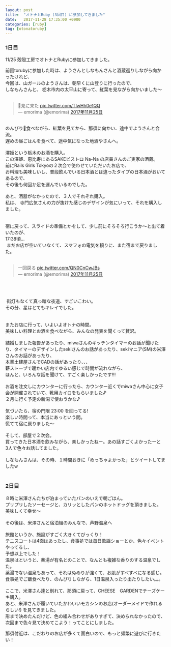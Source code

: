 ```yaml
---
layout: post
title:  "オトナとRuby (3回目) に参加してきました"
date:   2017-11-28 17:35:00 +0900
categories: [ruby]
tag: [otonatoruby]
---
```

### 1日目

11/25 殻殻工房でオトナとRubyに参加してきました。

前回torubyに参加した時は、ようさんとしなもんさんと酒蔵巡りしながら向かったけれど、<br />
今回は、山ガールのようさんは、朝早くに山登りに行ったので、<br />
しなもんさんと、 栃木市内の太平山に寄って、紅葉を見ながら向かいました～<br />
<br />
<blockquote class="twitter-tweet" data-lang="ja">
<div dir="ltr" lang="ja">
🍁見に来た <a href="https://t.co/TlwHh0e1QQ">pic.twitter.com/TlwHh0e1QQ</a></div>
— emorima (@emorima) <a href="https://twitter.com/emorima/status/934253329181376512?ref_src=twsrc%5Etfw">2017年11月25日</a></blockquote>
<script async="" charset="utf-8" src="https://platform.twitter.com/widgets.js"></script><br />
<script async="" charset="utf-8" src="https://platform.twitter.com/widgets.js"></script>のんびり🍡食べながら、紅葉を見てから、那須に向かい、途中でようさんと合流。<br />
遅めの昼ごはんを食べて、途中気になった地酒やさんへ。<br />
 <br />
 澤姫という栃木のお酒を購入。<br />
この澤姫、恵比寿にあるSAKEビストロ Na-Na の店員さんのご実家の酒蔵。 <br />
前にRails Girls Tokyoの２次会で使わせていただいたお店で、<br />
お料理も美味しいし、普段飲んでいる日本酒とは違ったタイプの日本酒がおいてあるので、<br />
その後も何回か足を運んでいるのでした。<br />
<br />
あと、酒器がなかったので、３人でそれぞれ購入。<br />
私は、 寺門広気さんの力が抜けた感じのデザインが気にいって、それを購入しました。<br />
<br />
<br />
宿に戻って、スライドの準備とかをして、少し前にそろそろ行こうか～と出て着いたのが、<br />
17:38頃...<br />
&nbsp;まだお店が空いていなくて、スマフォの電気を頼りに、また宿まで戻りました。<br />
<br />
<blockquote class="twitter-tweet" data-lang="ja">
<div dir="ltr" lang="ja">
一回戻る <a href="https://t.co/QN0CnCwJBs">pic.twitter.com/QN0CnCwJBs</a></div>
— emorima (@emorima) <a href="https://twitter.com/emorima/status/934341097907666945?ref_src=twsrc%5Etfw">2017年11月25日</a></blockquote>
<br /><script async="" charset="utf-8" src="https://platform.twitter.com/widgets.js"></script><br /><br />
&nbsp;街灯もなくて真っ暗な夜道、すごいこわい。<br />
その分、星はとてもキレイでした。<br />
<br />
<br />またお店に行って、いよいよオトナの時間。<br />
美味しい料理とお酒を食べながら、みんなの発表を聞くって贅沢。<br />
<br />
結婚しました報告があったり、miwaさんのキッチンタイマーのお話が聞けたり、タイマーのデザインしたsekiさんのお話があったり、sekiマニア(SM)の米澤さんのお話があったり、<br />
本業土建屋さんでCADの話があったり、、、<br />
薪ストーブで暖かい店内でゆるい感じで時間が流れながら、<br />
ほんと、いろんな話を聞けて、すごく楽しかったです!!!<br />
<br />
お酒を注文しにカウンターに行ったら、カウンター近くでmiwaさん中心に女子会が開催されていて、靴用カイロをもらいました♪<br />
２月に行く予定の新潟で使おうかな♪<br />
<br />
気づいたら、宿の門限 23:00 を回ってる!<br />
楽しい時間って、本当にあっという間。<br />
慌てて宿に戻りました～<br />
<br />
そして、部屋で２次会。<br />
買ってきた日本酒を飲みながら、楽しかったねー。あの話すごくよかったーと<br />
3人で色々お話してました。<br />
<br />
しなもんさんは、その時、１時間おきに「めっちゃよかった」とツイートしてましたw<br />
<br />

### 2日目

８時に米澤さんたちが泊まっていたパンのいえで朝ごはん。<br />
プリプリしたソーセージと、カリッとしたパンのホットドッグを頂きました。<br />
美味しくて幸せ～<br />
<br />
その後は、米澤さんと宿泊組のみんなで、芦野温泉へ<br />
<br />
旅館というか、施設がすごく大きくてびっくり！<br />
テニスコートは4面はあったし、食事処では毎日歌謡ショーとか、色々イベントやってるし、<br />
予想以上でした！<br />
温泉はというと、薬湯が有名とのことで、なんとも複雑な香りのする温泉でした。<br />
薬湯でない温泉もあって、それはぬめりが強くて、お肌がすべすべになる感じ。<br />
食事処でご飯食べたり、のんびりしながら、1日温泉入ったり出たりしたい。。。<br />
<br />
ここで、米澤さん達と別れて、那須に戻って、CHEESE　GARDENでチーズケーキ購入。<br />
あと、米澤さんが履いていたかわいいモカシンのお店(オーダーメイドで作れるらしい!) を見てきました。<br />
形まで決めたんだけど、色の組み合わせがありすぎて、決められなかったので、<br />
次回まで色々見て決めてこよう！ってことにしました。<br />

那須付近は、こだわりのお店が多くて面白いので、もっと頻繁に遊びに行きたい！<br />

